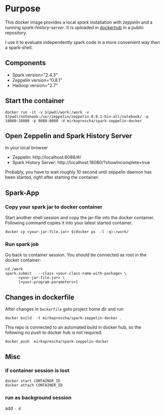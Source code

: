 # Purpose 

This docker image provides a local *spark* installation with *zeppelin* and a running *spark-history-server*.
It is uploaded in [dockerhub](https://hub.docker.com/r/mirkoprescha/spark-zeppelin-docker/) in a public repository.

I use it to evaluate independently spark code in a more convenient way then a spark-shell.

## Components
- Spark version="2.4.3"
- Zeppelin version="0.8.1"
- Hadoop version="2.7"
 
## Start the container
```
docker run -it -v $(pwd)/work:/work -v $(pwd)/notenook:/usr/zeppelin/zeppelin-0.8.1-bin-all/notebook/ -p 18080:18080 -p 8088:8080 -d mirkoprescha/spark-zeppelin-docker
```

## Open Zeppelin and Spark History Server  

In your local browser 
- Zeppelin: http://localhost:8088/#/
- Spark History Server: http://localhost:18080/?showIncomplete=true

Probably, you have to wait roughly 10 second until zeppelin daemon has been started, right after starting the container.



## Spark-App
 
### Copy your spark jar to docker container

Start another shell session and copy the jar-file into the docker container.
Following command copies it into your latest started container.
```
docker cp <your-jar-file.jar> $(docker ps  -l -q):/work/
```


###  Run spark job

Go back to container session. You should be connected as root in the docker container:

```
cd /work
spark-submit   --class <your-class-name-with-package> \
      <your-jar-file.jar> \
      [<your-program-parameters>]
```
 

## Changes in dockerfile
 
After changes in `Dockerfile` goto project home dir and run
```
docker build  -t mirkoprescha/spark-zeppelin-docker .
```

This repo is connected to an automated build in docker hub, so the following *no push* to docker hub is not required.
```
docker push  mirkoprescha/spark-zeppelin-docker
```


## Misc

### if container session is lost
```
docker start CONTAINER_ID
docker attach CONTAINER_ID
```

### run as background session
add `- d`
